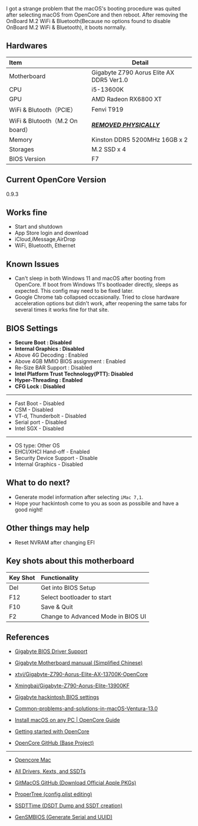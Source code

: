 I got a strange problem that the macOS's booting procedure was quited after selecting macOS from OpenCore and then reboot. After removing the OnBoard M.2 WiFi & Bluetooth(Because no options found to disable OnBoard M.2 WiFi & Bluetooth), it boots normally.

## Hardwares

| Item                            | Detail                                   |
| :------------------------------ | ---------------------------------------- |
| Motherboard                     | Gigabyte Z790 Aorus Elite AX DDR5 Ver1.0 |
| CPU                             | i5-13600K                                |
| GPU                             | AMD Radeon RX6800 XT                     |
| WiFi & Blutooth（PCIE）         | Fenvi T919                               |
| WiFi & Blutooth（M.2 On board） | ***<u>REMOVED PHYSICALLY</u>***          |
| Memory                          | Kinston DDR5 5200MHz 16GB x 2            |
| Storages                        | M.2 SSD x 4                              |
| BIOS Version                    | F7                                       |

## Current OpenCore Version

0.9.3

## Works fine

- Start and shutdown
- App Store login and download
- iCloud,iMessage,AirDrop
- WiFi, Bluetooth, Ethernet

## Known Issues

- Can't sleep in both Windows 11 and macOS after booting from OpenCore. If boot from Windows 11's bootloader directly, sleeps as expected. This config may need to be fixed later.
- Google Chrome tab collapsed occasionally. Tried to close hardware acceleration options but didn't work, after reopening the same tabs for several times it works fine for that site.

## BIOS Settings

- **Secure Boot : Disabled**
- **Internal Graphics : Disabled**
- Above 4G Decoding : Enabled
- Above 4GB MMIO BIOS assignment : Enabled
- Re-Size BAR Support : Disabled
- **Intel Platform Trust Technology(PTT): Disabled**
- **Hyper-Threading : Enabled**
- **CFG Lock : Disabled**

---

- Fast Boot - Disabled
- CSM - Disabled
- VT-d, Thunderbolt - Disabled
- Serial port - Disabled
- Intel SGX - Disabled

---

- OS type: Other OS
- EHCI/XHCI Hand-off - Enabled
- Security Device Support - Disable
- Internal Graphics - Disabled

## What to do next?

- Generate model information after selecting `iMac 7,1`.
- Hope your hackintosh come to you as soon as possibile and have a good night!

## Other things may help

- Reset NVRAM after changing EFI

## Key shots about this motherboard

| Key Shot | Functionality                      |
| -------- | :--------------------------------- |
| Del      | Get into BIOS Setup                |
| F12      | Select bootloader to start         |
| F10      | Save & Quit                        |
| F2       | Change to Advanced Mode in BIOS UI |

## References

- [Gigabyte BIOS Driver Support](https://www.aorus.com/motherboards/Z790-AORUS-ELITE-AX-rev-10/Support)

- [Gigabyte Motherboard manuual (Simplified Chinese)](https://download.gigabyte.com/FileList/Manual/mb_manual_intel700-features_sc.pdf)

- [xtvj/Gigabyte-Z790-Aorus-Elite-AX-13700K-OpenCore](https://github.com/xtvj/Gigabyte-Z790-Aorus-Elite-AX-13700K-OpenCore-Hackintosh)

- [Xmingbai/Gigabyte-Z790-Aorus-Elite-13900KF](https://github.com/Xmingbai/Gigabyte-Z790-Aorus-Elite-13900KF-hackintosh)

- [Gigabyte hackintosh BIOS settings](https://www.bilibili.com/read/cv8519606)

- [Common-problems-and-solutions-in-macOS-Ventura-13.0](https://blog.daliansky.net/Common-problems-and-solutions-in-macOS-Ventura-13.0-installation.html)

- [Install macOS on any PC | OpenCore Guide](https://www.youtube.com/watch?v=eUnVzJsINCI)

- [Getting started with OpenCore](https://dortania.github.io/OpenCore-Install-Guide/prerequisites.html)

- [OpenCore GitHub (Base Project)](https://github.com/acidanthera/OpenCorePkg/releases)

---

- [Opencore Mac](https://christitus.com/opencore-mac/)

- [All Drivers, Kexts, and SSDTs](https://dortania.github.io/OpenCore-Desktop-Guide/ktext.html)

- [GitMacOS GitHub (Download Official Apple PKGs)](https://github.com/corpnewt/gibMacOS)

- [ProperTree (config.plist editing)](https://github.com/corpnewt/ProperTree)

- [SSDTTime (DSDT Dump and SSDT creation)](https://github.com/corpnewt/SSDTTime)

- [GenSMBIOS (Generate Serial and UUID)](https://github.com/corpnewt/GenSMBIOS)